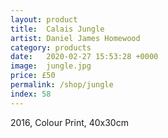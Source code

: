 ```yaml
---
layout: product
title:  Calais Jungle
artist: Daniel James Homewood
category: products
date:   2020-02-27 15:53:28 +0000
image:  jungle.jpg
price: £50
permalink: /shop/jungle
index: 58
---
```

2016, Colour Print, 40x30cm
